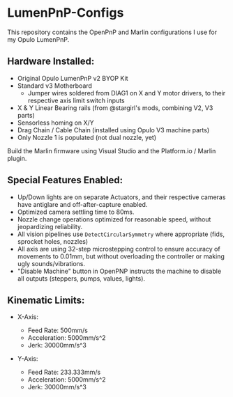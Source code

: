 # LumenPnP-Configs

This repository contains the OpenPnP and Marlin configurations I use for my Opulo LumenPnP.

## Hardware Installed:
 - Original Opulo LumenPnP v2 BYOP Kit
 - Standard v3 Motherboard
   - Jumper wires soldered from DIAG1 on X and Y motor drivers, to their respective axis limit switch inputs
 - X & Y Linear Bearing rails (from @stargirl's mods, combining V2, V3 parts)
 - Sensorless homing on X/Y
 - Drag Chain / Cable Chain (installed using Opulo V3 machine parts)
 - Only Nozzle 1 is populated (not dual nozzle, yet)
 
 Build the Marlin firmware using Visual Studio and the Platform.io / Marlin plugin.

## Special Features Enabled:
 - Up/Down lights are on separate Actuators, and their respective cameras have antiglare and off-after-capture enabled.
 - Optimized camera settling time to 80ms.
 - Nozzle change operations optimized for reasonable speed, without jeopardizing reliability.
 - All vision pipelines use `DetectCircularSymmetry` where appropriate (fids, sprocket holes, nozzles)
 - All axis are using 32-step microstepping control to ensure accuracy of movements to 0.01mm, but without overloading the controller or making ugly sounds/vibrations.
 - "Disable Machine" button in OpenPNP instructs the machine to disable all outputs (steppers, pumps, values, lights).

## Kinematic Limits:

- X-Axis: 
  - Feed Rate: 500mm/s
  - Acceleration: 5000mm/s^2
  - Jerk: 30000mm/s^3

- Y-Axis: 
  - Feed Rate: 233.333mm/s
  - Acceleration: 5000mm/s^2
  - Jerk: 30000mm/s^3
